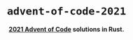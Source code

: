 <div align="center">
  <h1><code>advent-of-code-2021</code></h1>
  <p><strong><a href="https://adventofcode.com/2021">2021 Advent of Code</a> solutions in Rust.</strong></p>
</div>
